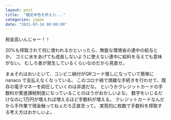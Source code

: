 ```yaml
---
layout: post
title:  "確定申告を終えた..."
categories: japan
date: "2021-03-14 00:00:00"
---
```


税金高いんじゃー！！

20%も搾取されて何に使われるかといったら、無能な環境省の連中の給与とか。
ゴミに水をあげても成長しないように使えない連中に給料を与えても意味がない。
むしろ害が発生しているくらいなのだから見直せ。

まぁそれはおいといて、コンビニ納付がQRコード推しになっていて簡単に nanaco で支払えなくなっている。
このコロナ禍で煩雑な手続きを行わせて、既存の電子マネーを抑圧していくのは非道だな。
というかクレジットカードの手数料が累進課税制度になっていることのほうがおかしいよな。
数字をいじるだけなのに1万円が増えれば増えるほど手数料が増える。
クレジットカードなんだから手作業で現金触ってねぇだろ正直言って。
実質的に枚数で手数料を搾取する考え方はおかしいよ。

